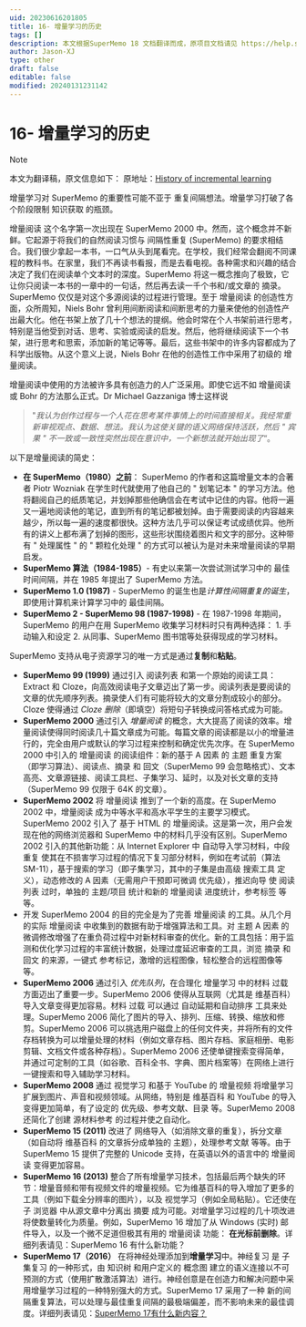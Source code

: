 ```yaml
---
uid: 20230616201805
title: 16- 增量学习的历史
tags: []
description: 本文根据SuperMemo 18 文档翻译而成，原项目文档请见 https://help.supermemo.org/wiki/Incremental_learning
author: Jason-XJ
type: other
draft: false
editable: false
modified: 20240131231142
---
```


# 16- 增量学习的历史

>[!NOTE]
>本文为翻译稿，原文信息如下：
>原地址：[History of incremental learning](https://help.supermemo.org/wiki/Incremental_learning#History_of_incremental_learning)

增量学习对 SuperMemo 的重要性可能不亚于 重复间隔想法。增量学习打破了各个阶段限制 知识获取 的瓶颈。

增量阅读 这个名字第一次出现在 SuperMemo 2000 中。然而，这个概念并不新鲜。它起源于将我们的自然阅读习惯与 间隔性重复 (SuperMemo) 的要求相结合。我们很少拿起一本书，一口气从头到尾看完。在学校，我们经常会翻阅不同课程的教科书。在家里，我们不再读书看报，而是去看电视。各种需求和兴趣的结合决定了我们在阅读单个文本时的深度。SuperMemo 将这一概念推向了极致，它让你只阅读一本书的一章中的一句话，然后再去读一千个书和/或文章的 摘录。SuperMemo 仅仅是对这个多源阅读的过程进行管理。至于 增量阅读 的创造性方面，众所周知，Niels Bohr 曾利用间断阅读和间断思考的力量来使他的创造性产出最大化。他在书架上放了几十个想法的提纲。他会时常在个人书架前进行思考，特别是当他受到对话、思考、实验或阅读的启发。然后，他将继续阅读下一个书架，进行思考和思索，添加新的笔记等等。最后，这些书架中的许多内容都成为了科学出版物。从这个意义上说，Niels Bohr 在他的创造性工作中采用了初级的 增量阅读。

增量阅读中使用的方法被许多具有创造力的人广泛采用。即使它远不如 增量阅读 或 Bohr 的方法那么正式。Dr Michael Gazzaniga 博士这样说

> "*我认为创作过程与一个人花在思考某件事情上的时间直接相关。我经常重新审视观点、数据、想法。我认为这使关键的语义网络保持活跃，然后 " 宾果 " 不一致或一致性突然出现在意识中，一个新想法就开始出现了*“。

以下是增量阅读的简史：

- **在 SuperMemo（1980）之前**： SuperMemo 的作者和这篇增量文本的合著者 Piotr Wozniak 在学生时代就使用了他自己的 " 划笔记本 " 的学习方法。他将翻阅自己的纸质笔记，并划掉那些他确信会在考试中记住的内容。他将一遍又一遍地阅读他的笔记，直到所有的笔记都被划掉。由于需要阅读的内容越来越少，所以每一遍的速度都很快。这种方法几乎可以保证考试成绩优异。他所有的讲义上都布满了划掉的图形，这些形状围绕着图片和文字的部分。这种带有 " 处理属性 " 的 " 颗粒化处理 " 的方式可以被认为是对未来增量阅读的早期启发。
- **SuperMemo 算法（1984-1985）**- 有史以来第一次尝试测试学习中的 最佳时间间隔，并在 1985 年提出了 SuperMemo 方法。
- **SuperMemo 1.0 (1987)** - SuperMemo 的诞生也是*计算性间隔重复的诞生*，即使用计算机来计算学习中的 最佳间隔。
- **SuperMemo 2 - SuperMemo 98 (1987-1998)** - 在 1987-1998 年期间，SuperMemo 的用户在用 SuperMemo 收集学习材料时只有两种选择：
       1. 手动输入和设定
       2. 从同事、SuperMemo 图书馆等处获得现成的学习材料。

SuperMemo 支持从电子资源学习的唯一方式是通过**复制**和**粘贴**。

- **SuperMemo 99 (1999)** 通过引入 阅读列表 和第一个原始的阅读工具： Extract 和 Cloze，向高效阅读电子文章迈出了第一步。阅读列表是要阅读的文章的优先顺序列表。摘录使人们有可能将较大的文章分割成较小的部分。Cloze 使得通过 *Cloze 删除*（即填空）将短句子转换成问答格式成为可能。
- **SuperMemo 2000** 通过引入 *增量阅读* 的概念，大大提高了阅读的效率。增量阅读使得同时阅读几十篇文章成为可能。每篇文章的阅读都是以小的增量进行的，完全由用户或默认的学习过程来控制和确定优先次序。在 SuperMemo 2000 中引入的 增量阅读 的阅读组件：新的基于 A 因素 的 主题 重复方案（即学习算法）、阅读点、摘录 和 回文（SuperMemo 99 会忽略格式）、文本高亮、文章源链接、阅读工具栏、子集学习、延时，以及对长文章的支持（SuperMemo 99 仅限于 64K 的文章）。
- **SuperMemo 2002** 将 增量阅读 推到了一个新的高度。在 SuperMemo 2002 中，增量阅读 成为中等水平和高水平学生的主要学习模式。SuperMemo 2002 引入了 基于 HTML 的 增量阅读。这是第一次，用户会发现在他的网络浏览器和 SuperMemo 中的材料几乎没有区别。SuperMemo 2002 引入的其他新功能：从 Internet Explorer 中 自动导入学习材料，中段重复 使其在不损害学习过程的情况下复习部分材料，例如在考试前（算法 SM-11），基于搜索的学习（即子集学习，其中的子集是由高级 搜索工具 定义），动态修改的 A 因素（无需用户干预即可微调 优先级），推迟向导 使 阅读列表 过时，单独的 主题/项目 统计和新的 增量阅读 进度统计，参考标签 等等。
- 开发 SuperMemo 2004 的目的完全是为了完善 增量阅读 的工具。从几个月的实际 增量阅读 中收集到的数据有助于增强算法和工具。对 主题 A 因素 的微调修改增强了在重负荷过程中对新材料审查的优化。新的工具包括：用于监测和优化学习过程的丰富统计数据，处理过度延迟审查的工具，浏览 摘录 和 回文 的来源，一键式 参考标记，激增的远程图像，轻松整合的远程图像等等。
- **SuperMemo 2006** 通过引入 *优先队列*，在合理化 增量学习 中的材料 过载 方面迈出了重要一步。SuperMemo 2006 使得从互联网（尤其是 维基百科）导入文章变得更加容易。材料 过载 可以通过 自动延期和自动排序 工具来处理。SuperMemo 2006 简化了图片的导入、排列、压缩、转换、缩放和修剪。SuperMemo 2006 可以挑选用户磁盘上的任何文件夹，并将所有的文件存档转换为可以增量处理的材料（例如文章存档、图片存档、家庭相册、电影剪辑、文档文件或各种存档）。SuperMemo 2006 还使单键搜索变得简单，并通过可定制的工具（如谷歌、百科全书、字典、图片档案等）在网络上进行一键搜索和导入辅助学习材料。
- **SuperMemo 2008** 通过 视觉学习 和基于 YouTube 的 增量视频 将增量学习扩展到图片、声音和视频领域。从网络，特别是 维基百科 和 YouTube 的导入变得更加简单，有了设定的 优先级、参考文献、目录 等。SuperMemo 2008 还简化了创建 源材料参考 的过程并使之自动化。
- **SuperMemo 15 (2011)** 改进了 网络导入（如消除文章的重复），拆分文章（如自动将 维基百科 的文章拆分成单独的 主题），处理参考文献 等等。由于 SuperMemo 15 提供了完整的 Unicode 支持，在英语以外的语言中的 增量阅读 变得更加容易。
- **SuperMemo 16 (2013)** 整合了所有增量学习技术，包括最后两个缺失的环节：增量音频和带有视频文件的增量视频。它为维基百科的导入增加了更多的工具（例如下载全分辨率的图片），以及 视觉学习（例如全局粘贴）。它还使在子 浏览器 中从源文章中分离出 摘要 成为可能。对增量学习过程的几十项改进将使数量转化为质量。例如，SuperMemo 16 增加了从 Windows (实时) 邮件导入，以及一个微不足道但极其有用的 增量阅读 功能： **在光标前删除**。详细列表请见：SuperMemo 16 有什么新功能？
- **SuperMemo 17（2016）** 在将神经处理添加到**增量学习**中。神经复习 是 子集复习 的一种形式，由 知识树 和用户定义的 概念图 建立的语义连接以不可预测的方式（使用扩散激活算法）进行。神经创意是在创造力和解决问题中采用增量学习过程的一种特别强大的方式。SuperMemo 17 采用了一种 新的间隔重复算法，可以处理与最佳重复间隔的最极端偏差，而不影响未来的最佳调度。详细列表请见：[SuperMemo 17有什么新内容？](http://super-memory.com/help/new.htm)